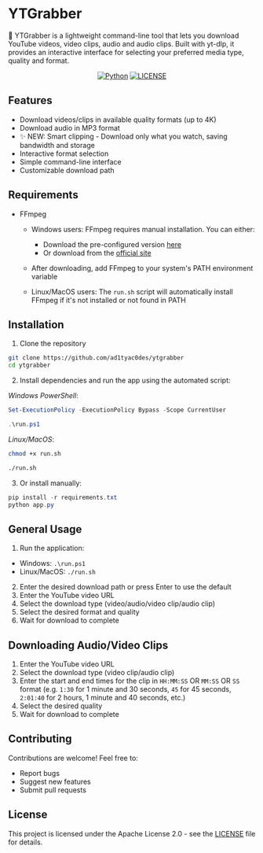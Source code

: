 # YTGrabber

🎥 YTGrabber is a lightweight command-line tool that lets you download YouTube videos, video clips, audio and audio clips. Built with yt-dlp, it provides an interactive interface for selecting your preferred media type, quality and format.

<div align="center">

[![Python](https://img.shields.io/badge/Python-3.6+-blue.svg)](https://www.python.org/downloads/)
[![LICENSE](https://img.shields.io/badge/License-Apache%202.0-blue.svg)](LICENSE)

</div>

## Features

- Download videos/clips in available quality formats (up to 4K)
- Download audio in MP3 format 
- ✨ NEW: Smart clipping - Download only what you watch, saving bandwidth and storage
- Interactive format selection
- Simple command-line interface
- Customizable download path

## Requirements

- FFmpeg
  - Windows users: FFmpeg requires manual installation. You can either:
    - Download the pre-configured version [here](https://drive.google.com/file/d/1dUmR4yQwsSH_h2bSUYTa9NOjui8g3zgQ/view?usp=drive_link)
    - Or download from the [official site](https://ffmpeg.org/download.html)
  - After downloading, add FFmpeg to your system's PATH environment variable

  - Linux/MacOS users: The `run.sh` script will automatically install FFmpeg if it's not installed or not found in PATH

## Installation

1. Clone the repository
```bash
git clone https://github.com/ad1tyac0des/ytgrabber
cd ytgrabber
```

2. Install dependencies and run the app using the automated script:

*Windows PowerShell*:
```powershell
Set-ExecutionPolicy -ExecutionPolicy Bypass -Scope CurrentUser

.\run.ps1
```


*Linux/MacOS*:
```bash
chmod +x run.sh

./run.sh
```


3. Or install manually:

```powershell
pip install -r requirements.txt
python app.py
```

## General Usage

1. Run the application:
  - Windows: `.\run.ps1`
  - Linux/MacOS: `./run.sh`

2. Enter the desired download path or press Enter to use the default
3. Enter the YouTube video URL
4. Select the download type (video/audio/video clip/audio clip)
5. Select the desired format and quality
6. Wait for download to complete

## Downloading Audio/Video Clips

1. Enter the YouTube video URL
2. Select the download type (video clip/audio clip)
3. Enter the start and end times for the clip in `HH:MM:SS` OR `MM:SS` OR `SS` format (e.g. `1:30` for 1 minute and 30 seconds, `45` for 45 seconds, `2:01:40` for 2 hours, 1 minute and 40 seconds, etc.)
4. Select the desired quality
5. Wait for download to complete

## Contributing

Contributions are welcome! Feel free to:

- Report bugs
- Suggest new features
- Submit pull requests

## License

This project is licensed under the Apache License 2.0 - see the [LICENSE](LICENSE) file for details.
